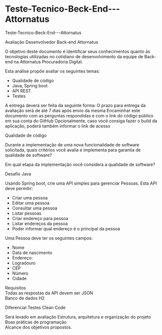 # Teste-Tecnico-Beck-End---Attornatus
Teste-Tecnico-Beck-End---Attornatus


Avaliação Desenvolvedor Back-end Attornatus

O objetivo deste documento é identificar seus conhecimentos quanto às tecnologias utilizadas no cotidiano de desenvolvimento da equipe de Back-end na Attornatus Procuradoria Digital.

Esta análise propõe avaliar os seguintes temas:
- Qualidade de código
- Java, Spring boot
- API REST
- Testes

A entrega deverá ser feita da seguinte forma:
O prazo para entrega da avaliação será de até 7 dias após envio da mesma
Encaminhar este documento com as perguntas respondidas e com o link do código público em sua conta do GitHub
Opcionalmente, caso você consiga fazer o build da aplicação, poderá também informar o link de acesso


Qualidade de código

Durante a implementação de uma nova funcionalidade de software solicitada, quais critérios você avalia e implementa para garantia de qualidade de software?


Em qual etapa da implementação você considera a qualidade de software?


Desafio Java

Usando Spring boot, crie uma API simples para gerenciar Pessoas. Esta API deve permitir:  
- Criar uma pessoa
- Editar uma pessoa
- Consultar uma pessoa
- Listar pessoas
- Criar endereço para pessoa
- Listar endereços da pessoa
- Poder informar qual endereço é o principal da pessoa  

Uma Pessoa deve ter os seguintes campos:  
- Nome
- Data de nascimento
- Endereço:
- Logradouro
- CEP
- Número
- Cidade

Requisitos  
Todas as respostas da API devem ser JSON  
Banco de dados H2

Diferencial
Testes
Clean Code
 
Será levado em avaliação 
Estrutura, arquitetura e organização do projeto  
Boas práticas de programação  
Alcance dos objetivos propostos.
